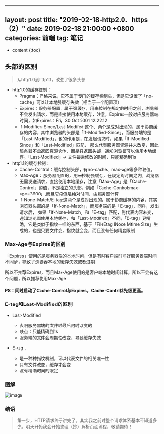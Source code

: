 
---
layout: post
title:  "2019-02-18-http2.0、https（2）"
date:    2019-02-18 21:00:00 +0800
categories: 前端
tag: 笔记
---

* content
{:toc}



## 头部的区别
> 从http1.0到http1.1，改进了很多头部

- http1.0的缓存控制：
    - Pragma：严格来说，它不属于专门的缓存控制头，但是它设置了「no-cache」可以让本地强缓存失效（相当于一个配置项）
    - Expires：服务器配置，属于强缓存，用来控制在规定的时间之前，浏览器不会发出请求，而是直接使用本地缓存，注意，Expires一般对应服务器端时间，如Expires：Fri，30 Oct 2001 12:22:12
    - If-Modifien-Since/Last-Modifed:这个、两个是成对出现的，属于协商缓存的内容，其中浏览器的头部是「If-Modified-Since」，而服务端的是「Last-Modified」，他的作用是，在发起请求时，如果「If-Modified-Since」和「Last-Modified」匹配， 那么代表服务器资源并未改变，因此服务器不会返回资源实体，而是只返回头部，通知浏览器可以使用本地缓存。「Last-Modified」-> 文件最后修改的时间，只能精确到1s
- http1.1的缓存控制：
    - Cache-Control：缓存控制头部，有no-cache、max-age等多种取值。
    - Max-Age： 服务器配置的，用来控制强缓存，在规定的时间之内，浏览器无需发送请求，直接使用本地缓存，注意「Max-Age」是「Cache-Control」的值，不是独立的头部，例如「Cache-Control:max-age=3600」,而且它的值是绝对时间，由服务器计算
    - If-None-Match/E-tag:这两个是成对出现的，属于协商缓存的内容，其实浏览器头部的是「If-None-Match」，而服务端的是「E-tag」，同样，发出请求后， 如果「If-None-Match」和「E-tag」匹配，则代表内容未变，通知浏览器使用本地缓存，和「Last-Modified」不同，「E-tag」更精确，它是类似于指纹一样的东西，基于「FileEtag INode Mtime Size」生成的，也是只要文件变，指纹就会变，而且没有任何精度限制
    
### Max-Age与Expires的区别
「Expires」使用的是服务器端的本地时间，但是有时客户端时间好服务器端时间不同步，导致了浏览器本地的缓存失效或者过期

所以不推荐Expires，而且Max-Age使用的是客户端本地时间计算，所以不会有这个问题，所以推荐使用Max-Age


#### PS：同时启动了Cache-Control与Expires，Cache-Contrl优先级更高。

### E-tag和Last-Modified的区别

- Last-Modified:
    - 表明服务器端的文件时最后何时改变的
    - 缺点：只能精确到1s
    - 服务端的文件会周期性改变，导致缓存失效
    
- E-tag：
    - 是一种种指纹机制，可以代表文件的相关唯一性
    - 只有文件改变，缓存才会变
    - 没有精确时间的限定


### 图解
![image](https://ws1.sinaimg.cn/large/006tKfTcgy1g0atbc7vpfj30m80djq34.jpg)

### 结语

>  第一步，HTTP请求终于讲完了，其实我之前对整个请求体系基本不知道多少。明天开始我会开始整理（抄）解析页面流程，敬请期待！
